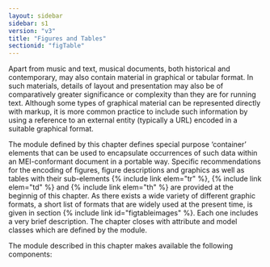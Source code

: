 ```yaml
---
layout: sidebar
sidebar: s1
version: "v3"
title: "Figures and Tables"
sectionid: "figTable"
---
```


Apart from music and text, musical documents, both historical and contemporary, may
also
contain material in graphical or tabular format. In such materials, details of layout
and
presentation may also be of comparatively greater significance or complexity than
they are for
running text. Although some types of graphical material can be represented directly
with markup,
it is more common practice to include such information by using a reference to an
external
entity (typically a URL) encoded in a suitable graphical format.

The module defined by this chapter defines special purpose ‘container’
elements that can be used to encapsulate occurrences of such data within an MEI-conformant
document in a portable way. Specific recommendations for the encoding of figures,
figure
descriptions and graphics as well as tables with their sub-elements {% include link elem="tr" %},
{% include link elem="td" %} and {% include link elem="th" %} are provided at the beginnig of this
chapter. As there exists a wide variety of different graphic formats, a short list
of formats
that are widely used at the present time, is given in section {% include link id="figtableimages" %}.
Each one includes a very brief description. The chapter closes with attribute and
model classes
which are defined by the module.

The module described in this chapter makes available the following components:

